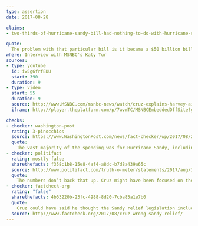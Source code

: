 ```yaml
---
type: assertion
date: 2017-08-28

claims:
- two-thirds-of-hurricane-sandy-bill-had-nothing-to-do-with-hurricane-sandy

quote:
  The problem with that particular bill is it became a $50 billion bill that was filled with unrelated pork. Two-thirds of that bill had nothing to do with Sandy.
where: Interview with MSNBC's Katy Tur
sources:
- type: youtube
  id: iwJg6frfEDU
  start: 390
  duration: 9
- type: video
  start: 55
  duration: 9
  source: http://www.MSNBC.com/msnbc-news/watch/cruz-explains-harvey-aid-request-despite-sandy-no-vote-1034388547931
  iframe: http://player.theplatform.com/p/7wvmTC/MSNBCEmbeddedOffSite?guid=n_msnbc_cruz_harvey_170828

checks:
- checker: washington-post
  rating: 3-pinocchios
  source: https://www.WashingtonPost.com/news/fact-checker/wp/2017/08/29/ted-cruzs-claim-that-two-thirds-of-the-hurricane-sandy-bill-had-nothing-to-do-with-sandy/
  quote:
    The vast majority of the spending was for Hurricane Sandy, including elements (such as Smithsonian repairs) that some lawmakers incorrectly believed were unrelated to the storm.
- checker: politifact
  rating: mostly-false
  sharethefacts: f358c1b8-15e8-4af4-a8dc-b7d8a439a65c
  source: http://www.politifact.com/truth-o-meter/statements/2017/aug/30/ted-cruz/ted-cruzs-mostly-false-claim-two-thirds-sandy-reli/
  quote:
    The numbers don’t back that up. Cruz might have been focused on the difference between immediate emergency relief and longer term reconstruction, but his words skipped over that distinction.
- checker: factcheck-org
  rating: "false"
  sharethefacts: 4b63220b-23fc-4988-8d20-7cba85a1e7b0
  quote:
    Cruz could have said he thought the Sandy relief legislation included too many non-emergency items. That’s fair enough, and his opinion. But he was wrong to specifically say two-thirds of the bill “had nothing to do with Sandy,” or “little or nothing to do with Hurricane Sandy.”
  source: http://www.factcheck.org/2017/08/cruz-wrong-sandy-relief/
---
```

